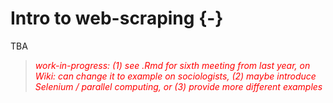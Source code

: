 # **Intro to web-scraping** {-}

TBA


> *<font color="red">work-in-progress: (1) see .Rmd for sixth meeting from last year, on Wiki: can change it to example on sociologists, (2) maybe introduce Selenium / parallel computing, or (3) provide more different examples</span>*
